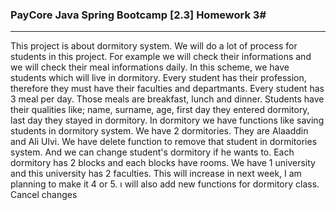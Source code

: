 ### PayCore Java Spring Bootcamp [2.3] Homework 3#
---


This project is about dormitory system. We will do a lot of process for students in this project. For
example we will check their informations and we will check their meal informations daily.
In this scheme, we have students which will live in dormitory. Every student has their profession,
therefore they must have their faculties and departmants. Every student has 3 meal per day. Those
meals are breakfast, lunch and dinner. Students have their qualities like; name, surname, age, first
day they entered dormitory, last day they stayed in dormitory. 
In dormitory we have functions like saving students in dormitory system. We have 2 dormitories. They
are Alaaddin and Ali Ulvi. We have delete function to remove that student in dormitories system. And
we can change student's dormitory if he wants to. Each dormitory has 2 blocks and each blocks have
rooms. 
We have 1 university and this university has 2 faculties. This will increase in next week, I am planning
to make it 4 or 5. ı will also add new functions for dormitory class. Cancel changes
